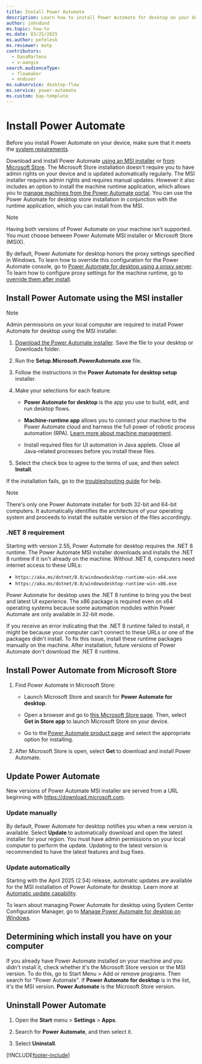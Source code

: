 ```yaml
---
title: Install Power Automate
description: Learn how to install Power Automate for desktop on your device.
author: johndund
ms.topic: how-to
ms.date: 03/25/2025
ms.author: pefelesk
ms.reviewer: matp
contributors:
  - DanaMartens
  - v-aangie
search.audienceType: 
  - flowmaker
  - enduser
ms.subservice: desktop-flow
ms.service: power-automate
ms.custom: bap-template
---
```

# Install Power Automate

Before you install Power Automate on your device, make sure that it meets the [system requirements](requirements.md).

Download and install Power Automate [using an MSI installer](#install-power-automate-using-the-msi-installer) or [from Microsoft Store](#install-power-automate-from-microsoft-store). The Microsoft Store installation doesn't require you to have admin rights on your device and is updated automatically regularly. The MSI installer requires admin rights and requires manual updates. However it also includes an option to install the machine runtime application, which allows you to [manage machines from the Power Automate portal](manage-machines.md). You can use the Power Automate for desktop store installation in conjunction with the runtime application, which you can install from the MSI.

> [!NOTE]
> Having both versions of Power Automate on your machine isn't supported. You must choose between Power Automate MSI installer or Microsoft Store (MSIX).

By default, Power Automate for desktop honors the proxy settings specified in Windows. To learn how to override this configuration for the Power Automate console, go to [Power Automate for desktop using a proxy server](governance.md#configure-power-automate-for-desktop-to-interact-with-a-corporate-proxy-server). To learn how to configure proxy settings for the machine runtime, go to [override them after install](https://support.microsoft.com/topic/power-automate-for-desktop-proxy-setup-8a79d690-1c02-416f-8af1-f057df5fe9b7).

## Install Power Automate using the MSI installer

> [!NOTE]
> Admin permissions on your local computer are required to install Power Automate for desktop using the MSI installer.

1. [Download the Power Automate installer](https://go.microsoft.com/fwlink/?linkid=2102613). Save the file to your desktop or Downloads folder.

1. Run the **Setup.Microsoft.PowerAutomate.exe** file.

1. Follow the instructions in the **Power Automate for desktop setup** installer.

1. Make your selections for each feature:

    - **Power Automate for desktop** is the app you use to build, edit, and run desktop flows.

    - **Machine-runtime app** allows you to connect your machine to the Power Automate cloud and harness the full power of robotic process automation (RPA). [Learn more about machine management](./manage-machines.md).

    - Install required files for UI automation in Java applets. Close all Java-related processes before you install these files.

1. Select the check box to agree to the terms of use, and then select **Install**.

If the installation fails, go to the [troubleshooting guide](/troubleshoot/power-platform/power-automate/desktop-flows/power-automate-desktop-installation-issues) for help.

> [!NOTE]
> There's only one Power Automate installer for both 32-bit and 64-bit computers. It automatically identifies the architecture of your operating system and proceeds to install the suitable version of the files accordingly.

### .NET 8 requirement

Starting with version 2.55, Power Automate for desktop requires the .NET 8 runtime. The Power Automate MSI installer downloads and installs the .NET 8 runtime if it isn't already on the machine. Without .NET 8, computers need internet access to these URLs:

- `https://aka.ms/dotnet/8.0/windowsdesktop-runtime-win-x64.exe`
- `https://aka.ms/dotnet/8.0/windowsdesktop-runtime-win-x86.exe`

Power Automate for desktop uses the .NET 8 runtime to bring you the best and latest UI experience. The x86 package is required even on x64 operating systems because some automation modules within Power Automate are only available in 32-bit mode.

If you receive an error indicating that the .NET 8 runtime failed to install, it might be because your computer can't connect to these URLs or one of the packages didn't install. To fix this issue, install these runtime packages manually on the machine. After installation, future versions of Power Automate don't download the .NET 8 runtime.

## Install Power Automate from Microsoft Store

1. Find Power Automate in Microsoft Store:

    - Launch Microsoft Store and search for **Power Automate for desktop**.

    - Open a browser and go to [this Microsoft Store page](https://www.microsoft.com/store/productId/9NFTCH6J7FHV). Then, select **Get in Store app** to launch Microsoft Store on your device.

    - Go to the [Power Automate product page](https://make.powerautomate.com/desktop/) and select the appropriate option for installing.

1. After Microsoft Store is open, select **Get** to download and install Power Automate.

## Update Power Automate

New versions of Power Automate MSI installer are served from a URL beginning with https://download.microsoft.com.

### Update manually

By default, Power Automate for desktop notifies you when a new version is available. Select **Update** to automatically download and open the latest installer for your region. You must have admin permissions on your local computer to perform the update. Updating to the latest version is recommended to have the latest features and bug fixes.

### Update automatically

Starting with the April 2025 (2.54) release, automatic updates are available for the MSI installation of Power Automate for desktop. Learn more at [Automatic update capability](./auto-update.md).

To learn about managing Power Automate for desktop using System Center Configuration Manager, go to [Manage Power Automate for desktop on Windows](../guidance/automation-coe/manage-pad-on-windows.md).

## Determining which install you have on your computer

If you already have Power Automate installed on your machine and you didn't install it, check whether it's the Microsoft Store version or the MSI version. To do this, go to Start Menu > Add or remove programs. Then search for "Power Automate". If **Power Automate for desktop** is in the list, it's the MSI version. **Power Automate** is the Microsoft Store version.

## Uninstall Power Automate

1. Open the **Start** menu > **Settings** > **Apps**.

1. Search for **Power Automate**, and then select it.

1. Select **Uninstall**.

[!INCLUDE[footer-include](../includes/footer-banner.md)]
